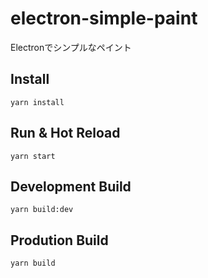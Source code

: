 # electron-simple-paint
Electronでシンプルなペイント

## Install
```
yarn install
```
## Run & Hot Reload
```
yarn start
```
## Development Build
```
yarn build:dev
```
## Prodution Build
```
yarn build
```
